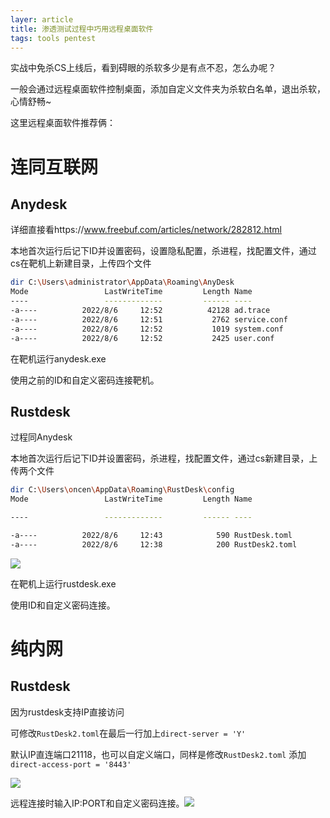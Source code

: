 ```yaml
---
layer: article
title: 渗透测试过程中巧用远程桌面软件
tags: tools pentest
---
```


实战中免杀CS上线后，看到碍眼的杀软多少是有点不忍，怎么办呢？

一般会通过远程桌面软件控制桌面，添加自定义文件夹为杀软白名单，退出杀软，心情舒畅~

这里远程桌面软件推荐俩：

# 连同互联网

## Anydesk

详细直接看https://www.freebuf.com/articles/network/282812.html

本地首次运行后记下ID并设置密码，设置隐私配置，杀进程，找配置文件，通过cs在靶机上新建目录，上传四个文件

```bash
dir C:\Users\administrator\AppData\Roaming\AnyDesk
Mode                 LastWriteTime         Length Name
----                 -------------         ------ ----
-a----          2022/8/6     12:52          42128 ad.trace
-a----          2022/8/6     12:51           2762 service.conf
-a----          2022/8/6     12:52           1019 system.conf
-a----          2022/8/6     12:52           2425 user.conf
```

在靶机运行anydesk.exe 

使用之前的ID和自定义密码连接靶机。

## Rustdesk

过程同Anydesk

本地首次运行后记下ID并设置密码，杀进程，找配置文件，通过cs新建目录，上传两个文件

```bash
dir C:\Users\oncen\AppData\Roaming\RustDesk\config
Mode                 LastWriteTime         Length Name

----                 -------------         ------ ----

-a----          2022/8/6     12:43            590 RustDesk.toml
-a----          2022/8/6     12:38            200 RustDesk2.toml
```

![](https://static.iihack.top/2022/8/6/1.png)

在靶机上运行rustdesk.exe

使用ID和自定义密码连接。

# 纯内网

## Rustdesk

因为rustdesk支持IP直接访问

可修改`RustDesk2.toml`在最后一行加上`direct-server = 'Y'`

默认IP直连端口21118，也可以自定义端口，同样是修改`RustDesk2.toml` 添加`direct-access-port = '8443'`

![](https://static.iihack.top/2022/8/6/2.png)

远程连接时输入IP:PORT和自定义密码连接。![](https://static.iihack.top/2022/8/6/3.png)

